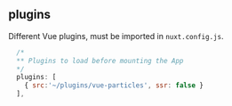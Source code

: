 ## plugins

Different Vue plugins, must be imported in `nuxt.config.js`.

```javascript
  /*
  ** Plugins to load before mounting the App
  */
  plugins: [
    { src:'~/plugins/vue-particles', ssr: false }
  ],
```